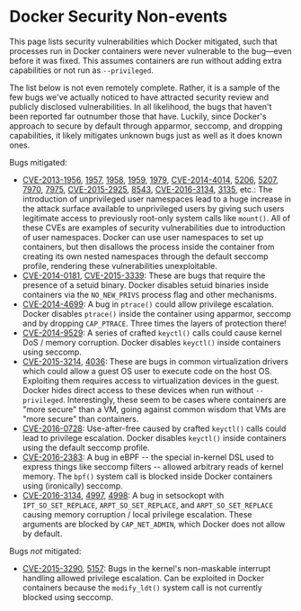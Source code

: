 <!--[metadata]>
+++
title = "Docker Security Non-events"
description = "Review of security vulnerabilities Docker mitigated"
keywords = ["Docker, Docker documentation,  security, security non-events"]
[menu.main]
parent = "smn_secure_docker"
+++
<![end-metadata]-->

# Docker Security Non-events

This page lists security vulnerabilities which Docker mitigated, such that
processes run in Docker containers were never vulnerable to the bug—even before
it was fixed. This assumes containers are run without adding extra capabilities
or not run as `--privileged`.

The list below is not even remotely complete. Rather, it is a sample of the few
bugs we've actually noticed to have attracted security review and publicly
disclosed vulnerabilities. In all likelihood, the bugs that haven't been
reported far outnumber those that have. Luckily, since Docker's approach to
secure by default through apparmor, seccomp, and dropping capabilities, it
likely mitigates unknown bugs just as well as it does known ones.

Bugs mitigated:

* [CVE-2013-1956](https://cve.mitre.org/cgi-bin/cvename.cgi?name=CVE-2013-1956),
[1957](https://cve.mitre.org/cgi-bin/cvename.cgi?name=CVE-2013-1957),
[1958](https://cve.mitre.org/cgi-bin/cvename.cgi?name=CVE-2013-1958),
[1959](https://cve.mitre.org/cgi-bin/cvename.cgi?name=CVE-2013-1959),
[1979](https://cve.mitre.org/cgi-bin/cvename.cgi?name=CVE-2013-1979),
[CVE-2014-4014](https://cve.mitre.org/cgi-bin/cvename.cgi?name=CVE-2014-4014),
[5206](https://cve.mitre.org/cgi-bin/cvename.cgi?name=CVE-2014-5206),
[5207](https://cve.mitre.org/cgi-bin/cvename.cgi?name=CVE-2014-5207),
[7970](https://cve.mitre.org/cgi-bin/cvename.cgi?name=CVE-2014-7970),
[7975](https://cve.mitre.org/cgi-bin/cvename.cgi?name=CVE-2014-7975),
[CVE-2015-2925](https://cve.mitre.org/cgi-bin/cvename.cgi?name=CVE-2015-2925),
[8543](https://cve.mitre.org/cgi-bin/cvename.cgi?name=CVE-2015-8543),
[CVE-2016-3134](https://cve.mitre.org/cgi-bin/cvename.cgi?name=CVE-2016-3134),
[3135](https://cve.mitre.org/cgi-bin/cvename.cgi?name=CVE-2016-3135), etc.:
The introduction of unprivileged user namespaces lead to a huge increase in the
attack surface available to unprivileged users by giving such users legitimate
access to previously root-only system calls like `mount()`. All of these CVEs
are examples of security vulnerabilities due to introduction of user namespaces.
Docker can use user namespaces to set up containers, but then disallows the
process inside the container from creating its own nested namespaces through the
default seccomp profile, rendering these vulnerabilities unexploitable.
* [CVE-2014-0181](https://cve.mitre.org/cgi-bin/cvename.cgi?name=CVE-2014-0181),
[CVE-2015-3339](https://cve.mitre.org/cgi-bin/cvename.cgi?name=CVE-2015-3339):
These are bugs that require the presence of a setuid binary. Docker disables
setuid binaries inside containers via the `NO_NEW_PRIVS` process flag and
other mechanisms.
* [CVE-2014-4699](https://cve.mitre.org/cgi-bin/cvename.cgi?name=CVE-2014-4699):
A bug in `ptrace()` could allow privilege escalation. Docker disables `ptrace()`
inside the container using apparmor, seccomp and by dropping `CAP_PTRACE`.
Three times the layers of protection there!
* [CVE-2014-9529](https://cve.mitre.org/cgi-bin/cvename.cgi?name=CVE-2014-9529):
A series of crafted `keyctl()` calls could cause kernel DoS / memory corruption.
Docker disables `keyctl()` inside containers using seccomp.
* [CVE-2015-3214](https://cve.mitre.org/cgi-bin/cvename.cgi?name=CVE-2015-3214),
[4036](https://cve.mitre.org/cgi-bin/cvename.cgi?name=CVE-2015-4036): These are
bugs in common virtualization drivers which could allow a guest OS user to
execute code on the host OS. Exploiting them requires access to virtualization
devices in the guest. Docker hides direct access to these devices when run
without `--privileged`. Interestingly, these seem to be cases where containers
are "more secure" than a VM, going against common wisdom that VMs are
"more secure" than containers.
* [CVE-2016-0728](https://cve.mitre.org/cgi-bin/cvename.cgi?name=CVE-2016-0728):
Use-after-free caused by crafted `keyctl()` calls could lead to privilege
escalation. Docker disables `keyctl()` inside containers using the default
seccomp profile.
* [CVE-2016-2383](https://cve.mitre.org/cgi-bin/cvename.cgi?name=CVE-2016-2383):
A bug in eBPF -- the special in-kernel DSL used to express things like seccomp
filters -- allowed arbitrary reads of kernel memory. The `bpf()` system call
is blocked inside Docker containers using (ironically) seccomp.
* [CVE-2016-3134](https://cve.mitre.org/cgi-bin/cvename.cgi?name=CVE-2016-3134),
[4997](https://cve.mitre.org/cgi-bin/cvename.cgi?name=CVE-2016-4997),
[4998](https://cve.mitre.org/cgi-bin/cvename.cgi?name=CVE-2016-4998):
A bug in setsockopt with `IPT_SO_SET_REPLACE`, `ARPT_SO_SET_REPLACE`,  and
`ARPT_SO_SET_REPLACE` causing memory corruption / local privilege escalation.
These arguments are blocked by `CAP_NET_ADMIN`, which Docker does not allow by
default.


Bugs *not* mitigated:

* [CVE-2015-3290](https://cve.mitre.org/cgi-bin/cvename.cgi?name=CVE-2015-3290),
[5157](https://cve.mitre.org/cgi-bin/cvename.cgi?name=CVE-2015-5157): Bugs in
the kernel's non-maskable interrupt handling allowed privilege escalation.
Can be exploited in Docker containers because the `modify_ldt()` system call is
not currently blocked using seccomp.
